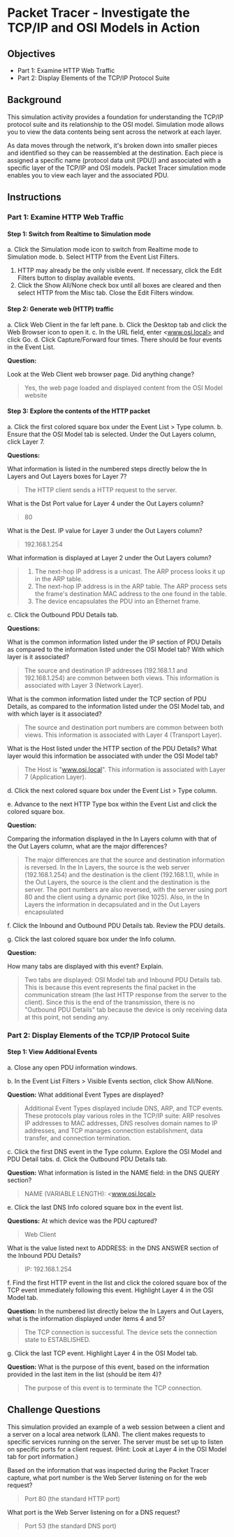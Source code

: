 # Packet Tracer - Investigate the TCP/IP and OSI Models in Action

## Objectives

- Part 1: Examine HTTP Web Traffic
- Part 2: Display Elements of the TCP/IP Protocol Suite

## Background

This simulation activity provides a foundation for understanding the TCP/IP protocol suite and its relationship to the OSI model. Simulation mode allows you to view the data contents being sent across the network at each layer.

As data moves through the network, it's broken down into smaller pieces and identified so they can be reassembled at the destination. Each piece is assigned a specific name (protocol data unit [PDU]) and associated with a specific layer of the TCP/IP and OSI models. Packet Tracer simulation mode enables you to view each layer and the associated PDU.

## Instructions

### Part 1: Examine HTTP Web Traffic

#### Step 1: Switch from Realtime to Simulation mode

a. Click the Simulation mode icon to switch from Realtime mode to Simulation mode.
b. Select HTTP from the Event List Filters.

   1) HTTP may already be the only visible event. If necessary, click the Edit Filters button to display available events.
   2) Click the Show All/None check box until all boxes are cleared and then select HTTP from the Misc tab. Close the Edit Filters window.

#### Step 2: Generate web (HTTP) traffic

a. Click Web Client in the far left pane.
b. Click the Desktop tab and click the Web Browser icon to open it.
c. In the URL field, enter <www.osi.local> and click Go.
d. Click Capture/Forward four times. There should be four events in the Event List.

**Question:**

Look at the Web Client web browser page. Did anything change?

> Yes, the web page loaded and displayed content from the OSI Model website

#### Step 3: Explore the contents of the HTTP packet

a. Click the first colored square box under the Event List > Type column.
b. Ensure that the OSI Model tab is selected. Under the Out Layers column, click Layer 7.

**Questions:**

What information is listed in the numbered steps directly below the In Layers and Out Layers boxes for Layer 7?

> The HTTP client sends a HTTP request to the server.

What is the Dst Port value for Layer 4 under the Out Layers column?

> 80

What is the Dest. IP value for Layer 3 under the Out Layers column?

> 192.168.1.254

What information is displayed at Layer 2 under the Out Layers column?

> 1. The next-hop IP address is a unicast. The ARP process looks it up in the ARP table.
> 2. The next-hop IP address is in the ARP table. The ARP process sets the frame's destination MAC address to the one found in the table.
> 3. The device encapsulates the PDU into an Ethernet frame.

c. Click the Outbound PDU Details tab.

**Questions:**

What is the common information listed under the IP section of PDU Details as compared to the information listed under the OSI Model tab? With which layer is it associated?

> The source and destination IP addresses (192.168.1.1 and 192.168.1.254) are common between both views. This information is associated with Layer 3 (Network Layer).

What is the common information listed under the TCP section of PDU Details, as compared to the information listed under the OSI Model tab, and with which layer is it associated?

> The source and destination port numbers are common between both views. This information is associated with Layer 4 (Transport Layer).

What is the Host listed under the HTTP section of the PDU Details? What layer would this information be associated with under the OSI Model tab?

> The Host is "www.osi.local". This information is associated with Layer 7 (Application Layer).

d. Click the next colored square box under the Event List > Type column.

e. Advance to the next HTTP Type box within the Event List and click the colored square box.

**Question:**

Comparing the information displayed in the In Layers column with that of the Out Layers column, what are the major differences?

> The major differences are that the source and destination information is reversed. In the In Layers, the source is the web server (192.168.1.254) and the destination is the client (192.168.1.1), while in the Out Layers, the source is the client and the destination is the server. The port numbers are also reversed, with the server using port 80 and the client using a dynamic port (like 1025). Also, in the In Layers the information in decapsulated and in the Out Layers encapsulated

f. Click the Inbound and Outbound PDU Details tab. Review the PDU details.

g. Click the last colored square box under the Info column.

**Question:**

How many tabs are displayed with this event? Explain.

> Two tabs are displayed: OSI Model tab and Inbound PDU Details tab. This is because this event represents the final packet in the communication stream (the last HTTP response from the server to the client). Since this is the end of the transmission, there is no "Outbound PDU Details" tab because the device is only receiving data at this point, not sending any.

### Part 2: Display Elements of the TCP/IP Protocol Suite

#### Step 1: View Additional Events

a. Close any open PDU information windows.

b. In the Event List Filters > Visible Events section, click Show All/None.

**Question:**
What additional Event Types are displayed?

> Additional Event Types displayed include DNS, ARP, and TCP events. These protocols play various roles in the TCP/IP suite: ARP resolves IP addresses to MAC addresses, DNS resolves domain names to IP addresses, and TCP manages connection establishment, data transfer, and connection termination.

c. Click the first DNS event in the Type column. Explore the OSI Model and PDU Detail tabs.
d. Click the Outbound PDU Details tab.

**Question:**
What information is listed in the NAME field: in the DNS QUERY section?

> NAME (VARIABLE LENGTH): <www.osi.local>

e. Click the last DNS Info colored square box in the event list.

**Questions:**
At which device was the PDU captured?

> Web Client

What is the value listed next to ADDRESS: in the DNS ANSWER section of the Inbound PDU Details?

> IP: 192.168.1.254

f. Find the first HTTP event in the list and click the colored square box of the TCP event immediately following this event. Highlight Layer 4 in the OSI Model tab.

**Question:**
In the numbered list directly below the In Layers and Out Layers, what is the information displayed under items 4 and 5?

> The TCP connection is successful.
> The device sets the connection state to ESTABLISHED.

g. Click the last TCP event. Highlight Layer 4 in the OSI Model tab.

**Question:**
What is the purpose of this event, based on the information provided in the last item in the list (should be item 4)?

> The purpose of this event is to terminate the TCP connection.

## Challenge Questions

This simulation provided an example of a web session between a client and a server on a local area network (LAN). The client makes requests to specific services running on the server. The server must be set up to listen on specific ports for a client request. (Hint: Look at Layer 4 in the OSI Model tab for port information.)

Based on the information that was inspected during the Packet Tracer capture, what port number is the Web Server listening on for the web request?

> Port 80 (the standard HTTP port)

What port is the Web Server listening on for a DNS request?

> Port 53 (the standard DNS port)
